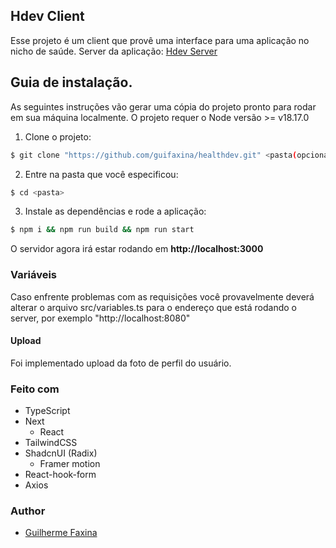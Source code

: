 ## Hdev Client

Esse projeto é um client que provê uma interface para uma aplicação no nicho de saúde. Server da aplicação: [Hdev Server](https://github.com/guifaxina/healthdev)

## Guia de instalação.

As seguintes instruções vão gerar uma cópia do projeto pronto para rodar em sua máquina localmente.
O projeto requer o Node versão >= v18.17.0

1. Clone o projeto:
```sh
$ git clone "https://github.com/guifaxina/healthdev.git" <pasta(opcional)>
```
2. Entre na pasta que você especificou:
```sh
$ cd <pasta>
```
3. Instale as dependências e rode a aplicação:
```sh
$ npm i && npm run build && npm run start
```
O servidor agora irá estar rodando em <strong>http://localhost:3000</strong>

### Variáveis

Caso enfrente problemas com as requisições você provavelmente deverá alterar o arquivo src/variables.ts para o endereço que está rodando o server, por exemplo "http://localhost:8080"

#### Upload

Foi implementado upload da foto de perfil do usuário.

### Feito com
* TypeScript
* Next
  * React
* TailwindCSS
* ShadcnUI (Radix)
  * Framer motion
* React-hook-form
* Axios

### Author
* [Guilherme Faxina](https://www.linkedin.com/in/guifaxina/)
